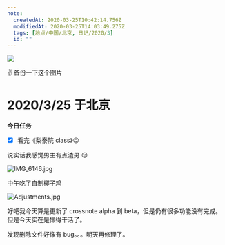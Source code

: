 ```yaml
---
note:
  createdAt: 2020-03-25T10:42:14.756Z
  modifiedAt: 2020-03-25T14:03:49.275Z
  tags: [地点/中国/北京, 日记/2020/3]
  id: ""
---
```


![](https://cn.bing.com/th?id=OHR.TaikanCrane_ZH-CN3416122324_UHD.jpg&pid=hp&w=3840&h=2160&rs=1&c=4&r=0)

✌️ 备份一下这个图片

# 2020/3/25 于北京

**今日任务**

- [x] 看完《梨泰院 class》😜

<!-- @timer "date":"Wed Mar 25 2020 12:08:04 GMT+0800 (China Standard Time)" -->

说实话我感觉男主有点渣男 😑

![IMG_6146.jpg](https://i.loli.net/2020/03/25/t6D3RQraFdLVsxj.jpg)

中午吃了自制椰子鸡

![Adjustments.jpg](https://i.loli.net/2020/03/25/RwCBdGIor8DL2cW.jpg)

<!-- @timer "date":"Wed Mar 25 2020 21:11:08 GMT+0800 (China Standard Time)","duration":"about 9 hours" -->

好吧我今天算是更新了 crossnote alpha 到 beta，但是仍有很多功能没有完成。  
但是今天实在是懒得干活了。

<!-- @timer "date":"Wed Mar 25 2020 22:03:33 GMT+0800 (China Standard Time)","duration":"about 1 hour" -->

发现删除文件好像有 bug。。。明天再修理了。
